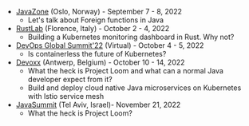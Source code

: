 - [JavaZone](https://2022.javazone.no/) (Oslo, Norway) - September 7 - 8, 2022
  - Let's talk about Foreign functions in Java
- [RustLab](https://rustlab.it/) (Florence, Italy) - October 2 - 4, 2022
  - Building a Kubernetes monitoring dashboard in Rust. Why not?
- [DevOps Global Summit'22](https://events.geekle.us/devops/) (Virtual) - October 4 - 5, 2022
  - Is containerless the future of Kubernetes?
- [Devoxx](https://devoxx.be/) (Antwerp, Belgium) - October 10 - 14, 2022
  - What the heck is Project Loom and what can a normal Java developer expect from it?
  - Build and deploy cloud native Java microservices on Kubernetes with Istio service mesh
- [JavaSummit](https://www.javasummitil.com/) (Tel Aviv, Israel)- November 21, 2022
  - What the heck is Project Loom?
